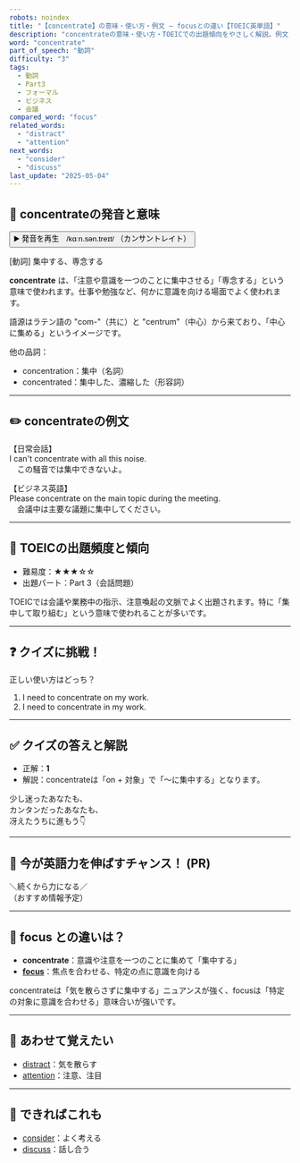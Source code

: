 ```yaml
---
robots: noindex
title: "【concentrate】の意味・使い方・例文 ― focusとの違い【TOEIC英単語】"
description: "concentrateの意味・使い方・TOEICでの出題傾向をやさしく解説。例文・クイズ付きでfocusとの違いもわかりやすく学べます。"
word: "concentrate"
part_of_speech: "動詞"
difficulty: "3"
tags:
  - 動詞
  - Part3
  - フォーマル
  - ビジネス
  - 会議
compared_word: "focus"
related_words:
  - "distract"
  - "attention"
next_words:
  - "consider"
  - "discuss"
last_update: "2025-05-04"
---
```


## 🔰 concentrateの発音と意味

<button class="play-audio" onclick="playTTS('concentrate')">
  <span class="play-audio-main">
    ▶️ 発音を再生　/kɑːn.sən.treɪt/
  </span>
  <span class="play-audio-sub">
    （カンサントレイト）
  </span>
</button>

[動詞] 集中する、専念する

**concentrate** は、「注意や意識を一つのことに集中させる」「専念する」という意味で使われます。仕事や勉強など、何かに意識を向ける場面でよく使われます。

語源はラテン語の "com-"（共に）と "centrum"（中心）から来ており、「中心に集める」というイメージです。

他の品詞：  
- concentration：集中（名詞）
- concentrated：集中した、濃縮した（形容詞）

---

## ✏️ concentrateの例文

【日常会話】  
I can't concentrate with all this noise.  
　この騒音では集中できないよ。

【ビジネス英語】  
Please concentrate on the main topic during the meeting.  
　会議中は主要な議題に集中してください。

---

## 🎯 TOEICの出題頻度と傾向

- 難易度：★★★☆☆
- 出題パート：Part 3（会話問題）

TOEICでは会議や業務中の指示、注意喚起の文脈でよく出題されます。特に「集中して取り組む」という意味で使われることが多いです。

---

## ❓ クイズに挑戦！

正しい使い方はどっち？

1. I need to concentrate on my work.  
2. I need to concentrate in my work.

---

## ✅ クイズの答えと解説

- 正解：**1**
- 解説：concentrateは「on + 対象」で「～に集中する」となります。

少し迷ったあなたも、  
カンタンだったあなたも、  
冴えたうちに進もう👇️

---

## 🚀 今が英語力を伸ばすチャンス！ (PR)

<div class="info-center">
＼続くから力になる／<br>  
（おすすめ情報予定）
</div>

---

## 🤔  focus との違いは？

- **concentrate**：意識や注意を一つのことに集めて「集中する」
- **[focus](/word/focus)**：焦点を合わせる、特定の点に意識を向ける

concentrateは「気を散らさずに集中する」ニュアンスが強く、focusは「特定の対象に意識を合わせる」意味合いが強いです。

---

## 🧩 あわせて覚えたい

- [distract](/word/distract)：気を散らす
- [attention](/word/attention)：注意、注目

---

## 📖 できればこれも

- [consider](/word/consider)：よく考える
- [discuss](/word/discuss)：話し合う

<!-- cvid: aid48_bid33 -->
